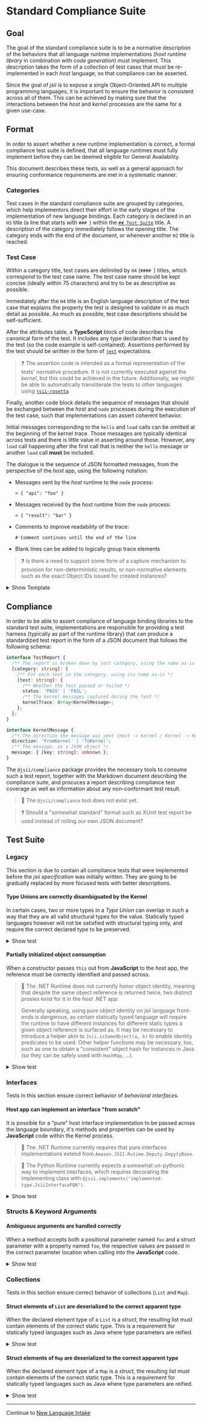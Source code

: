 # Standard Compliance Suite

## Goal
The goal of the standard compliance suite is to be a normative description of
the behaviors that all language runtime implementations (*host runtime library*
in combination with *code generation*) must implement. This description takes
the form of a collection of test cases that must be re-implemented in each
*host* language, so that compliance can be asserted.

Since the goal of *jsii* is to expose a single Object-Oriented API to multiple
programming languages, it is important to ensure the behavior is consistent
across all of them. This can be achieved by making sure that the interactions
between the *host* and *kernel* processes are the same for a given use-case.

## Format
In order to assert whether a new runtime implementation is correct, a formal
compliance test suite is defined, that all language runtimes must fully
implement before they can be deemed eligible for General Availability.

This document describes these tests, as well as a general approach for ensuring
conformance requirements are met in a systematic manner.

### Categories
Test cases in the standard compliance suite are grouped by categories, which
help implementors direct their effort in the early stages of the implementation
of new language bindings. Each category is declared in an `H3` title (a line
that starts with `### `) within the [`## Test Suite`] title. A description of
the category immediately follows the opening title. The category ends with the
end of the document, or whenever another `H2` title is reached.

[`## Test Suite`]: #test-suite

### Test Case
Within a category title, test cases are delimited by `H4` (`#### `) titles,
which correspond to the test case name. The test case name should be kept
concise (ideally within 75 characters) and try to be as descriptive as possible.

Immediately after the `H4` title is an English language description of the test
case that explains the property the test is designed to validate in as much
detail as possible. As much as possible, test case descriptions should be
self-sufficient.

After the attributes table, a **TypeScript** block of code describes the
canonical form of the test. It includes any type declaration that is used by the
test (so the code example is self-contained). Assertions performed by the test
should be written in the form of [`jest`] expectations.

> :question: The assertion code is intended as a formal representation of the
> tests' normative procedure. It is not currently executed against the *kernel*,
> but this could be achieved in the future. Additionally, we might be able to
> automatically transliterate the tests to other languages using
> [`jsii-rosetta`].

[`jest`]: https://jestjs.io/docs/en/getting-started
[`jsii-rosetta`]: ../../../packages/jsii-rosetta

Finally, another code block details the sequence of messages that should be
exchanged between the *host* and `node` processes during the execution of the
test case, such that implementations can assert coherent behavior.

Initial messages corresponding to the `hello` and `load` calls can be omitted at
the beginning of the kernel trace. Those messages are typically identical
across tests and there is little value in asserting around those. However, any `load`
call happening after the first call that is neither the `hello` message or
another `load` call **must** be included.

The dialogue is the sequence of JSON formatted messages, from the perspective of
the *host* app, using the following notation:

* Messages sent by the *host* runtime to the `node` process:
  ```
  > { "api": "foo" }
  ```
* Messages received by the *host* runtime from the `node` process:
  ```
  < { "result": "bar" }
  ```
* Comments to improve readability of the trace:
  ```
  # Comment continues until the end of the line
  ```
* Blank lines can be added to logically group trace elements

> :question: is there a need to support some form of a capture mechanism to
> provision for non-deterministic results, or non-normative elements such as
> the exact Object IDs issued for created instances?

<details><summary>Show Template</summary>

Below is the template markdown to copy-paste when introducing a new test case in
the compliance suite. New tests should always be added at the very end of the
category they belong to, right after the last test in said category.

````md
### Test Category
#### Test Case Name

A short english language description of what property this test verifies. The
description should include enough detail for a reader to be able to understand
the test without having to search for any additional information. Prefer a long,
unambiguous description to a terse one that could be subject to interpretation.

<details><summary>Show test</summary>

##### Reference Implementation
```ts
// GIVEN
export class Foo { /* ... */ }

// WHEN
const bar = new Foo().bar();

// THEN
expect(bar.baz).toBeUndefined();
```

##### Reference Kernel Messaging
```
## You can omit the initial hello/load messages
# < { "hello": "@jsii/runtime@1.2.3" }
# > { "load": { "name": "test-case-001", "version": "1.2.3", "tarball": "/tmp/jsii-kernel-test/lib.tgz" } }
# < { "assembly": "test-case-001", "types": 3 }
```
</details>
````
</details>

## Compliance
In order to be able to assert compliance of language binding libraries to the
standard test suite, implementations are responsible for providing a test
harness (typically as part of the runtime library) that can produce a
standardized test report in the form of a JSON document that follows the
following schema:

```ts
interface TestReport {
  /** The report is broken down by test category, using the name as-is */
  [category: string]: {
    /** For each test in the category, using its name as-is */
    [test: string]: {
      /** Whether the test passed or failed */
      status: 'PASS' | 'FAIL';
      /** The kernel messages captured during the test */
      kernelTrace: Array<KernelMessage>;
    };
  };
}

interface KernelMessage {
  /** The direction the message was sent (Host -> Kernel / Kernel -> Host) */
  direction: 'FromKernel' | 'ToKernel';
  /** The message, as a JSON object */
  message: { [key: string]: unknown };
}
```

The `@jsii/compliance` package provides the necessary tools to consume such a
test report, together with the Markdown document describing the compliance suite,
and procuces a report describing compliance test coverage as well as information
about any non-conformant test result.

> :construction: The `@jsii/compliance` tool does not exist yet.

> :question: Should a "somewhat standard" format such as XUnit test report be
> used instead of rolling our own JSON document?

## Test Suite

### Legacy
This section is due to contain all compliance tests that were implemented before
the *jsii specification* was initially written. They are going to be gradually
replaced by more focused tests with better descriptions.

#### Type Unions are correctly disambiguated by the Kernel
In certain cases, two or more types in a *Type Union* can overlap in such a way
that they are all valid structural types for the value. Statically typed
languages however will not be satisfied with structural typing only, and require
the correct declared type to be preserved.

<details><summary>Show test</summary>

##### Reference Implementation
```ts
// GIVEN
export interface BluePill {
  readonly offeredTo: string;
  readonly makesYouForgetTheMatrix?: boolean;
}
export interface RedPill {
  readonly offeredTo: string;
  readonly makesYouExitTheMatrix?: boolean;
}
export class Morpheus {
  public static isBlue(pill: BluePill | RedPill): pill is BluePill {
    const keys = new Set(Object.keys(pill));
    switch (keys.size) {
      case 1:
        return keys.has('offeredTo');
      case 2:
      return keys.has('offeredTo') && keys.has('makesYouForgetTheMatrix');
      default:
        return false;
    }
  }
  public static isRed(pill: BluePill | RedPill): pill is RedPill {
    const keys = new Set(Object.keys(pill));
    switch (keys.size) {
      case 1:
        return keys.has('offeredTo');
      case 2:
        return keys.has('offeredTo') && keys.has('makesYouExitTheMatrix');
      default:
        return false;
    }
  }
  private constructor(){}
}
export class Neo {
  public readonly tookBlue: boolean;
  public readonly tookRed: boolean;

  public constructor(public readonly pill: BluePill | RedPill) {
    this.tookBlue = pill.offeredTo == 'Neo' && Morpheus.isBlue(pill);
    this.tookRed = pill.offeredTo == 'Neo' && Morpheus.isRed(pill);
  }
}

// WHEN
const bluePillA = new Neo({ offeredTo: 'not Neo' });
const bluePillB = new Neo({ offeredTo: 'Neo', makesYouForgetTheMatrix: true });
const redPillA = new Neo({ offeredTo: 'not Neo' });
const redPillB = new Neo({ offeredTo: 'Neo', makesYouExitTheMatrix: true });

// THEN
expect(bluePillA.pill instanceof BluePill).toBeTruthy();
expect(bluePillA.tookBlue).toBeFalsy();
expect(bluePillA.tookRed).toBeFalsy();

expect(bluePillB.pill instanceof BluePill).toBeTruthy();
expect(bluePillA.tookBlue).toBeTruthy();
expect(bluePillA.tookRed).toBeFalsy();

expect(redPillA.pill instanceof RedPill).toBeTruthy();
expect(bluePillA.tookBlue).toBeFalsy();
expect(bluePillA.tookRed).toBeFalsy();

expect(redPillB.pill instanceof RedPill).toBeTruthy();
expect(bluePillA.tookBlue).toBeFalsy();
expect(bluePillA.tookRed).toBeTruthy();
```

##### Kernel Trace
```
```
</details>

#### Partially initialized object consumption
When a constructor passes `this` out from **JavaScript** to the *host* app, the
reference must be correctly identified and passed across.

> :construction: The .NET Runtime does not currently honor object identity,
> meaning that despite the same object reference is returned twice, two distinct
> proxies exist for it in the *host* .NET app.
>
> Generally speaking, using pure object identity on *jsii* language front-ends
> is dangerous, as certain statically typed language will require the runtime to
> have different instances for different static types a given object reference
> is surfaced as. It may be necessary to introduce a helper akin to
> `Jsii.isSameObject(a, b)` to enable identity predicates to be used. Other
> helper functions may be necessary, too, such as one to obtain a "consistent"
> object hash for instances in Java (so they can be safely used with `HashMap`,
> ...).

<details><summary>Show test</summary>

##### Reference Implementation
```ts
// GIVEN
export abstract class PartiallyInitializedThisConsumer {
  public abstract consumePartiallyInitializedThis(obj: ConstructorPassesThisOut): void;
}
export class ConstructorPassesThisOut {
  public constructor(consumer: PartiallyInitializedThisConsumer) {
    consumer.consumePartiallyInitializedThis(this);
  }
}

// WHEN
class MyConsumer extends PartiallyInitializedThisConsumer {
  public obj?: ConstructorPassesThisOut = null;

  public consumePartiallyInitializedThis(obj: ConstructorPassesThisOut) {
    this.obj = obj;
  }
}
const consumer = new MyConsumer();
const object = new ConstructorPassesThisOut(consumer);

// THEN
expect(consumer.obj).toBe(object);
```

##### Kernel Trace
```
# < {"hello":"@jsii/runtime@..."}
# > {"api":"load","name":"...","version":"...","tarball":"..."}
# < {"ok":{"assembly":"...","types":2}}

> {"api":"create","fqn":"test.PartiallyInitializedThisConsumer","args":[],"overrides":[{"method":"consumePartiallyInitializedThis"}],"interfaces":[]}
< {"ok":{"$jsii.byref":"test.PartiallyInitializedThisConsumer@10000"}}
> {"api":"create","fqn":"test.ConstructorPassesThisOut","args":[{"$jsii.byref":"test.PartiallyInitializedThisConsumer@10000","$jsii.interfaces":[]}],"overrides":[],"interfaces":[]}
< {"callback":{"cbid":"jsii::callback::20000","invoke":{"objref":{"$jsii.byref":"test.PartiallyInitializedThisConsumer@10000"},"method":"consumePartiallyInitializedThis","args":[{"$jsii.byref":"test.ConstructorPassesThisOut@10001"}]}}}
> {"complete":{"api":"complete","cbid":"jsii::callback::20000"}}
< {"ok":{"$jsii.byref":"test.ConstructorPassesThisOut@10001"}}
```
</details>

### Interfaces
Tests in this section ensure correct behavior of *behavioral interfaces*.

#### Host app can implement an interface "from scratch"
It is possible for a "pure" host interface implementation to be passed across
the language boundary, it's methods and properties can be used by **JavaScript**
code within the Kernel process.

> :construction: The .NET Runtime currently requires that pure interfaces
> implementations extend from `Amazon.JSII.Rutime.Deputy.DepytyBase`.

> :construction: The Python Runtime currently expects a somewhat un-pythonic way
> to implement interfaces, which requires decorating the implementing class with
> `@jsii.implements("implemented-type.JsiiInterfaceFQN")`.

<details><summary>Show test</summary>

##### Reference Implementation
```ts
// GIVEN
export interface IBehavioralInterface {
  methodCall(): string;
  readonly property: number;
}
export class InterfaceConsumer {
  constructor(private readonly iface: IBehavioralInterface) { }

  public composeResult() {
    return `${this.iface.methodCall()} / ${this.iface.property}`;
  }
}

// WHEN
class Implementation implements IBehavioralInterface {
  public readonly property = 1337;
  public methodCall() { return "Hello!"; }
}
const impl = new Implementation();
const consumer = new InterfaceConsumer(impl);

// THEN
expect(consumer.composeResult()).toBe("Hello! / 1337")
```

##### Kernel Trace
```
# < {"hello":"@jsii/runtime@..."}
# > {"api":"load","name":"...","version":"...","tarball":"..."}
# < {"ok":{"assembly":"...","types":2}}

> {"api":"create","fqn":"Object","args":[],"overrides":[{"method":"methodCall"},{"property":"property"}],"interfaces":["test.IBehavioralInterface"]}
< {"ok":{"$jsii.byref":"Object@10000","$jsii.interfaces":["test.IBehavioralInterface"]}}
> {"api":"create","fqn":"test.InterfaceConsumer","args":[{"$jsii.byref":"Object@10000","$jsii.interfaces":[]}],"overrides":[],"interfaces":[]}
< {"ok":{"$jsii.byref":"test.InterfaceConsumer@10001"}}
> {"api":"invoke","objref":{"$jsii.byref":"test.InterfaceConsumer@10001"},"method":"composeResult","args":[]}
< {"callback":{"cbid":"jsii::callback::20000","invoke":{"objref":{"$jsii.byref":"Object@10000","$jsii.interfaces":["test.IBehavioralInterface"]},"method":"methodCall","args":[]}}}
> {"complete":{"api":"complete","cbid":"jsii::callback::20000","result":"Hello!"}}
< {"callback":{"cbid":"jsii::callback::20001","get":{"objref":{"$jsii.byref":"Object@10000","$jsii.interfaces":["test.IBehavioralInterface"]},"property":"property"}}}
> {"complete":{"api":"complete","cbid":"jsii::callback::20001","result":1337.0}}
< {"ok":{"result":"Hello! / 1337"}}
```
</details>

### Structs & Keyword Arguments

#### Ambiguous arguments are handled correctly
When a method accepts both a positional parameter named `foo` and a struct
parameter with a property named `foo`, the respective values are passed in the
correct parameter location when calling into the **JavaScript** code.

<details><summary>Show test</summary>

##### Reference Implementation
```ts
// GIVEN
export interface StructType {
  readonly foo: string;
}
export class ClassType {
  public constructor(
    public readonly foo: number,
    public readonly opts: StructType,
  ) {}
}

// WHEN
var result = new ClassType('Bazinga!', { foo: 1337 });

// THEN
expect(typeof result.foo).toBe(1337);
expect(typeof result.opts.foo).toBe('Bazinga!');
```

##### Kernel Trace
```
# < {"hello":"@jsii/runtime@..."}
# > {"api":"load","name":"...","version":"...","tarball":"..."}
# < {"ok":{"assembly":"...","types":2}}

> {"api":"create","fqn":"test.ClassType","args":[1337.0,{"$jsii.struct":{"fqn":"test.StructType","data":{"foo":"Bazinga!"}}}],"overrides":[],"interfaces":[]}
< {"ok":{"$jsii.byref":"test.ClassType@10000"}}
> {"api":"get","objref":{"$jsii.byref":"test.ClassType@10000"},"property":"foo"}
< {"ok":{"value":1337}}
> {"api":"get","objref":{"$jsii.byref":"test.ClassType@10000"},"property":"opts"}
< {"ok":{"value":{"$jsii.byref":"Object@10001","$jsii.interfaces":["test.StructType"]}}}
> {"api":"get","objref":{"$jsii.byref":"Object@10001"},"property":"foo"}
< {"ok":{"value":"Bazinga!"}}
```
</details>

### Collections
Tests in this section ensure correct behavior of collections (`List` and `Map`).

#### Struct elements of `List` are deserialized to the correct apparent type
When the declared element type of a `List` is a *struct*, the resulting list
must contain elements of the correct static type. This is a requirement for
statically typed languages such as Java where type parameters are reified.

<details><summary>Show test</summary>

##### Reference Implementation
```ts
// GIVEN
export interface StructType {
  readonly property: string;
}
export class StructProvider {
  public static provide(): StructType[] {
    return [{ property: 'value' }];
  }
}

// WHEN
const items = StructProvider.provide();

// THEN
expect(items.length).toBeGreaterThan(0);
for (const item of items) {
  expect(item instanceof StructType).toBeTruthy();
}
```

##### Kernel Trace
```
# < {"hello":"@jsii/runtime@..."}
# > {"api":"load","name":"...","version":"...","tarball":"..."}
# < {"ok":{"assembly":"...","types":2}}

> {"api":"sinvoke","fqn":"test.StructProvider","method":"provide","args":[]}
< {"ok":{"result":[{"$jsii.byref":"Object@10000","$jsii.interfaces":["test.StructType"]}]}}
```
</details>

#### Struct elements of `Map` are deserialized to the correct apparent type
When the declared element type of a `Map` is a *struct*, the resulting list
must contain elements of the correct static type. This is a requirement for
statically typed languages such as Java where type parameters are reified.

<details><summary>Show test</summary>

##### Reference Implementation
```ts
// GIVEN
export interface StructType {
  readonly property: string;
}
export class StructProvider {
  public static provide(): { [key: string]: StructType } {
    return { foo: { property: 'value' } };
  }
}

// WHEN
const items = StructProvider.provide();

// THEN
expect(items.length).toBeGreaterThan(0);
for (const item of Object.values(items)) {
  expect(item instanceof StructType).toBeTruthy();
}
```

##### Kernel Trace
```
# < {"hello":"@jsii/runtime@..."}
# > {"api":"load","name":"...","version":"...","tarball":"..."}
# < {"ok":{"assembly":"...","types":2}}

> {"api":"sinvoke","fqn":"test.StructProvider","method":"provide","args":[]}
< {"ok":{"result":{"$jsii.map":{"foo":{"$jsii.byref":"Object@10000","$jsii.interfaces":["test.StructType"]}}}}}
```
</details>

--------------------------------------------------------------------------------

Continue to [New Language Intake](./5-new-language-intake.md)
